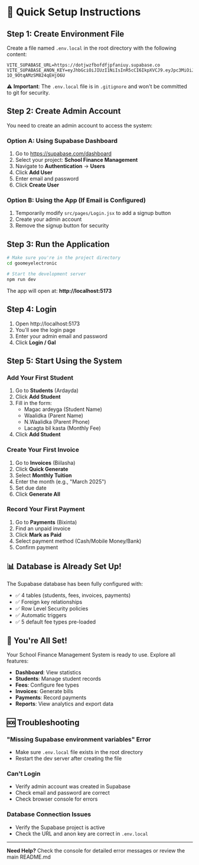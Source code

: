# 🚀 Quick Setup Instructions

## Step 1: Create Environment File

Create a file named `.env.local` in the root directory with the following content:

```env
VITE_SUPABASE_URL=https://dotjwzfbofdfjpfaniuy.supabase.co
VITE_SUPABASE_ANON_KEY=eyJhbGciOiJIUzI1NiIsInR5cCI6IkpXVCJ9.eyJpc3MiOiJzdXBhYmFzZSIsInJlZiI6ImRvdGp3emZib2ZkZmpwZmFuaXV5Iiwicm9sZSI6ImFub24iLCJpYXQiOjE3NjEyMjY4NDQsImV4cCI6MjA3NjgwMjg0NH0.KIQ2DbeJEnqfH6gCvRYS-1O_9OtqAMzSM824qEHjO6U
```

⚠️ **Important**: The `.env.local` file is in `.gitignore` and won't be committed to git for security.

## Step 2: Create Admin Account

You need to create an admin account to access the system:

### Option A: Using Supabase Dashboard
1. Go to https://supabase.com/dashboard
2. Select your project: **School Finance Management**
3. Navigate to **Authentication** → **Users**
4. Click **Add User**
5. Enter email and password
6. Click **Create User**

### Option B: Using the App (If Email is Configured)
1. Temporarily modify `src/pages/Login.jsx` to add a signup button
2. Create your admin account
3. Remove the signup button for security

## Step 3: Run the Application

```bash
# Make sure you're in the project directory
cd goomeyelectronic

# Start the development server
npm run dev
```

The app will open at: **http://localhost:5173**

## Step 4: Login

1. Open http://localhost:5173
2. You'll see the login page
3. Enter your admin email and password
4. Click **Login / Gal**

## Step 5: Start Using the System

### Add Your First Student
1. Go to **Students** (Ardayda)
2. Click **Add Student**
3. Fill in the form:
   - Magac ardeyga (Student Name)
   - Waalidka (Parent Name)
   - N.Waalidka (Parent Phone)
   - Lacagta bil kasta (Monthly Fee)
4. Click **Add Student**

### Create Your First Invoice
1. Go to **Invoices** (Biilasha)
2. Click **Quick Generate**
3. Select **Monthly Tuition**
4. Enter the month (e.g., "March 2025")
5. Set due date
6. Click **Generate All**

### Record Your First Payment
1. Go to **Payments** (Bixinta)
2. Find an unpaid invoice
3. Click **Mark as Paid**
4. Select payment method (Cash/Mobile Money/Bank)
5. Confirm payment

## 📊 Database is Already Set Up!

The Supabase database has been fully configured with:
- ✅ 4 tables (students, fees, invoices, payments)
- ✅ Foreign key relationships
- ✅ Row Level Security policies
- ✅ Automatic triggers
- ✅ 5 default fee types pre-loaded

## 🎉 You're All Set!

Your School Finance Management System is ready to use. Explore all features:
- **Dashboard**: View statistics
- **Students**: Manage student records
- **Fees**: Configure fee types
- **Invoices**: Generate bills
- **Payments**: Record payments
- **Reports**: View analytics and export data

## 🆘 Troubleshooting

### "Missing Supabase environment variables" Error
- Make sure `.env.local` file exists in the root directory
- Restart the dev server after creating the file

### Can't Login
- Verify admin account was created in Supabase
- Check email and password are correct
- Check browser console for errors

### Database Connection Issues
- Verify the Supabase project is active
- Check the URL and anon key are correct in `.env.local`

---

**Need Help?** Check the console for detailed error messages or review the main README.md












